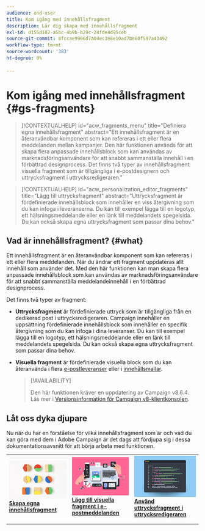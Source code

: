 ```yaml
---
audience: end-user
title: Kom igång med innehållsfragment
description: Lär dig skapa med innehållsfragment
exl-id: d155d102-a5bc-4b9b-b29c-24fde4d95ceb
source-git-commit: 8fccae9906d7a04ec1e8e10ad7be60f597a43492
workflow-type: tm+mt
source-wordcount: '383'
ht-degree: 0%

---
```


# Kom igång med innehållsfragment {#gs-fragments}

>[!CONTEXTUALHELP]
>id="acw_fragments_menu"
>title="Definiera egna innehållsfragment"
>abstract="Ett innehållsfragment är en återanvändbar komponent som kan refereras i ett eller flera meddelanden mellan kampanjer. Den här funktionen används för att skapa flera anpassade innehållsblock som kan användas av marknadsföringsanvändare för att snabbt sammanställa innehåll i en förbättrad designprocess. Det finns två typer av innehållsfragment: visuella fragment som är tillgängliga i e-postdesignern och uttrycksfragment i uttrycksredigeraren."

>[!CONTEXTUALHELP]
>id="acw_personalization_editor_fragments"
>title="Lägg till uttrycksfragment"
>abstract="Uttrycksfragment är fördefinierade innehållsblock som innehåller en viss återgivning som du kan infoga i leveranserna. Du kan till exempel lägga till en logotyp, ett hälsningsmeddelande eller en länk till meddelandets spegelsida. Du kan också skapa egna uttrycksfragment som passar dina behov."

## Vad är innehållsfragment? {#what}

Ett innehållsfragment är en återanvändbar komponent som kan refereras i ett eller flera meddelanden. När du ändrar ett fragment uppdateras allt innehåll som använder det. Med den här funktionen kan man skapa flera anpassade innehållsblock som kan användas av marknadsföringsanvändare för att snabbt sammanställa meddelandeinnehåll i en förbättrad designprocess.

Det finns två typer av fragment:

* **Uttrycksfragment** är fördefinierade uttryck som är tillgängliga från en dedikerad post i uttrycksredigeraren. Campaign innehåller en uppsättning fördefinierade innehållsblock som innehåller en specifik återgivning som du kan infoga i dina leveranser. Du kan till exempel lägga till en logotyp, ett hälsningsmeddelande eller en länk till meddelandets spegelsida. Du kan också skapa egna uttrycksfragment som passar dina behov.

* **Visuella fragment** är fördefinierade visuella block som du kan återanvända i flera [e-postleveranser](../email/get-started-email-designer.md) eller i [innehållsmallar](../email/use-email-templates.md).

  >[!AVAILABILITY]
  >
  >Den här funktionen kräver en uppdatering av Campaign v8.6.4. Läs mer i [Versionsinformation för Campaign v8-klientkonsolen](https://experienceleague.adobe.com/en/docs/campaign/campaign-v8/releases/release-notes).

## Låt oss dyka djupare

Nu när du har en förståelse för vilka innehållsfragment som är och vad du kan göra med dem i Adobe Campaign är det dags att fördjupa sig i dessa dokumentationsavsnitt för att börja arbeta med funktionen.

<table style="table-layout:fixed"><tr style="border: 0;">
<td>
<a href="create-fragment.md">
<img alt="Skapa egna uttrycksfragment" src="assets/do-not-localize/create-fragment.png">
</a>
<div>
<a href="create-fragment.md"><strong>Skapa egna innehållsfragment</strong></a>
</div>
<p>
</td>
<td>
<a href="use-visual-fragments.md">
<img alt="Lägg till visuella fragment i e-postmeddelanden" src="assets/do-not-localize/visual.png">
</a>
<div><a href="use-visual-fragments.md"><strong>Lägg till visuella fragment i e-postmeddelanden</strong>
</div>
<p>
</td>
<td>
<a href="use-expression-fragments.md">
<img alt="Lägga till uttrycksfragment i uttrycksredigeraren" src="assets/do-not-localize/expression.png">
</a>
<div>
<a href="use-expression-fragments.md"><strong>Använd uttrycksfragment i uttrycksredigeraren</strong></a>
</div>
<p></td>
</tr></table>
